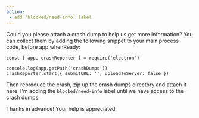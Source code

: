 ```yaml
---
action:
 - add 'blocked/need-info' label
---
```


Could you please attach a crash dump to help us get more information? You can collect them by adding the following snippet to your main process code, before app.whenReady:

```
const { app, crashReporter } = require('electron')

console.log(app.getPath('crashDumps'))
crashReporter.start({ submitURL: '', uploadToServer: false })
```
Then reproduce the crash, zip up the crash dumps directory and attach it here. I'm adding the `blocked/need-info` label until we have access to the crash dumps.

Thanks in advance! Your help is appreciated.